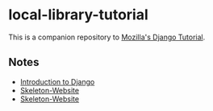 # local-library-tutorial

This is a companion repository to [Mozilla's Django Tutorial](https://developer.mozilla.org/en-US/docs/Learn/Server-side/Django).

## Notes

- [Introduction to Django](notes/1-Introduction-to-Django.md)
- [Skeleton-Website](notes/2-Skeleton-Website.md)
- [Skeleton-Website](notes/3-Using-Models.md)
